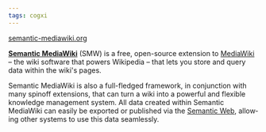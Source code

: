 ```yaml
---
tags: cogxi
---
```

[semantic-mediawiki.org](https://sandbox.semantic-mediawiki.net/wiki/Main_Page)

**[Semantic MediaWiki](/wiki/Special:MyLanguage/Help:Introduction_to_Semantic_MediaWiki "Special:MyLanguage/Help:Introduction to Semantic MediaWiki")** (SMW) is a free, open-source ex­ten­sion to [MediaWiki](/wiki/Special:MyLanguage/MediaWiki "Special:MyLanguage/MediaWiki") – the wiki soft­ware that pow­ers Wikipedia – that lets you store and query data with­in the wiki's pages.

Semantic MediaWiki is also a full-fledged frame­work, in con­junc­tion with many spin­off ex­ten­sions, that can turn a wiki into a pow­er­ful and flex­i­ble know­ledge manage­ment sys­tem. All data cre­ated with­in Semantic MediaWiki can easi­ly be ex­port­ed or pub­lish­ed via the [Semantic Web](/wiki/Special:MyLanguage/Semantic_Web "Special:MyLanguage/Semantic Web"), al­low­ing other sys­tems to use this data seam­less­ly.